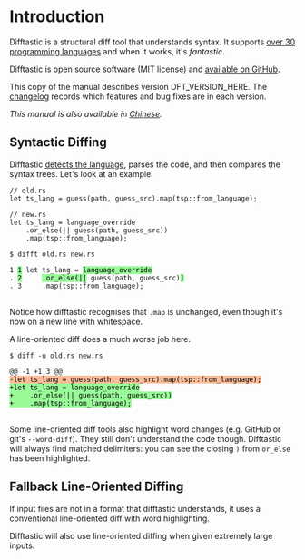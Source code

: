 # Introduction

Difftastic is a structural diff tool that understands syntax. It
supports [over 30 programming languages](./languages_supported.html)
and when it works, it's *fantastic*.

Difftastic is open source software (MIT license) and [available on
GitHub](https://github.com/wilfred/difftastic).

This copy of the manual describes version DFT_VERSION_HERE. The
[changelog](https://github.com/Wilfred/difftastic/blob/master/CHANGELOG.md)
records which features and bug fixes are in each version.

*This manual is also available in [Chinese](https://difftastic.wilfred.me.uk/zh-CN/).*

## Syntactic Diffing

Difftastic [detects the language](./usage.html#language-detection), parses the code, and then
compares the syntax trees. Let's look at an example.

```
// old.rs
let ts_lang = guess(path, guess_src).map(tsp::from_language);
```
```
// new.rs
let ts_lang = language_override
    .or_else(|| guess(path, guess_src))
    .map(tsp::from_language);
```

<pre><code style="display:block">$ difft old.rs new.rs

1 <span style="background-color: PaleGreen; color: #000">1</span> let ts_lang = <span style="background-color: PaleGreen; color: #000">language_override</span>
. <span style="background-color: PaleGreen; color: #000">2</span>     <span style="background-color: PaleGreen; color: #000">.or_else(||</span> guess(path, guess_src)<span style="background-color: PaleGreen; color: #000">)</span>
. 3     .map(tsp::from_language);
</code>
</pre>

Notice how difftastic recognises that `.map` is unchanged, even though
it's now on a new line with whitespace.

A line-oriented diff does a much worse job here.

<pre><code style="display:block">$ diff -u old.rs new.rs

@@ -1 +1,3 @@
<span style="background-color: #fbbd98; color: #000">-let ts_lang = guess(path, guess_src).map(tsp::from_language);</span>
<span style="background-color: PaleGreen; color: #000">+let ts_lang = language_override
+    .or_else(|| guess(path, guess_src))
+    .map(tsp::from_language);</span>
</code>
</pre>

Some line-oriented diff tools also highlight word changes (e.g. GitHub
or git's `--word-diff`). They still don't understand the code
though. Difftastic will always find matched delimiters: you can see
the closing `)` from `or_else` has been highlighted.

## Fallback Line-Oriented Diffing

If input files are not in a format that difftastic understands, it
uses a conventional line-oriented diff with word highlighting.

Difftastic will also use line-oriented diffing when given extremely
large inputs.
